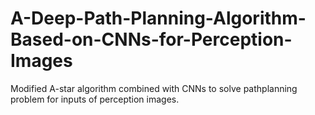 # A-Deep-Path-Planning-Algorithm-Based-on-CNNs-for-Perception-Images
Modified A-star algorithm combined with CNNs to solve pathplanning problem for inputs of perception images.
